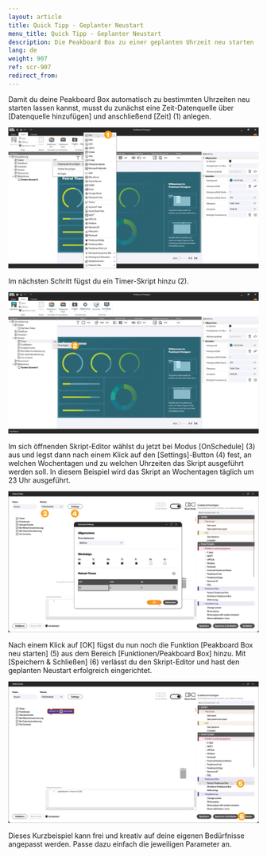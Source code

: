 ```yaml
---
layout: article
title: Quick Tipp - Geplanter Neustart
menu_title: Quick Tipp - Geplanter Neustart
description: Die Peakboard Box zu einer geplanten Uhrzeit neu starten
lang: de
weight: 907
ref: scr-907
redirect_from:
---
```


Damit du deine Peakboard Box automatisch zu bestimmten Uhrzeiten neu starten lassen kannst, musst du zunächst eine Zeit-Datenquelle über [Datenquelle hinzufügen] und anschließend [Zeit] (1) anlegen.

![Zeit-Datenquelle](/assets/images/scripting/quicktipps/de_restart_01.png)

Im nächsten Schritt fügst du ein Timer-Skript hinzu (2).

![Timer-Skript](/assets/images/scripting/quicktipps/de_restart_02.png)

Im sich öffnenden Skript-Editor wählst du jetzt bei Modus [OnSchedule] (3) aus und legst dann nach einem Klick auf den [Settings]-Button (4) fest, an welchen Wochentagen und zu welchen Uhrzeiten das Skript ausgeführt werden soll. In diesem Beispiel wird das Skript an Wochentagen täglich um 23 Uhr ausgeführt.

![Skript-Editor](/assets/images/scripting/quicktipps/de_restart_03.png)

Nach einem Klick auf [OK] fügst du nun noch die Funktion [Peakboard Box neu starten] (5) aus dem Bereich [Funktionen/Peakboard Box] hinzu.
Mit [Speichern & Schließen] (6) verlässt du den Skript-Editor und hast den geplanten Neustart erfolgreich eingerichtet.

![Skript-Editor](/assets/images/scripting/quicktipps/de_restart_04.png)

Dieses Kurzbeispiel kann frei und kreativ auf deine eigenen Bedürfnisse angepasst werden.
Passe dazu einfach die jeweiligen Parameter an.
